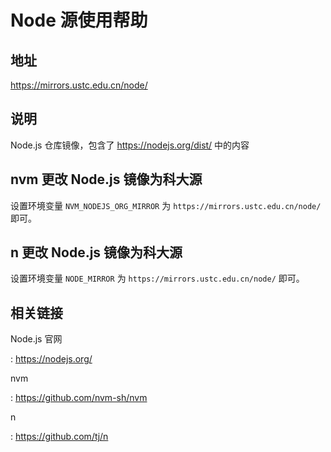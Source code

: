 # Node 源使用帮助

## 地址

<https://mirrors.ustc.edu.cn/node/>

## 说明

Node.js 仓库镜像，包含了 <https://nodejs.org/dist/> 中的内容

## nvm 更改 Node.js 镜像为科大源

设置环境变量 `NVM_NODEJS_ORG_MIRROR` 为
`https://mirrors.ustc.edu.cn/node/` 即可。

## n 更改 Node.js 镜像为科大源

设置环境变量 `NODE_MIRROR` 为 `https://mirrors.ustc.edu.cn/node/` 即可。

## 相关链接

Node.js 官网

:   <https://nodejs.org/>

nvm

:   <https://github.com/nvm-sh/nvm>

n

:   <https://github.com/tj/n>
